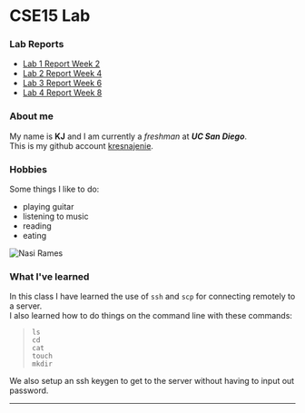 # CSE15 Lab

### Lab Reports
- [Lab 1 Report Week 2](https://kresnajenie.github.io/cse15l-lab-reports/lab-report-1-week-2)  
- [Lab 2 Report Week 4](https://kresnajenie.github.io/cse15l-lab-reports/lab-report-2-week-4)  
- [Lab 3 Report Week 6](https://kresnajenie.github.io/cse15l-lab-reports/lab-report-3-week-6)  
- [Lab 4 Report Week 8](https://kresnajenie.github.io/cse15l-lab-reports/lab-report-4-week-8)  

### About me
My name is **KJ** and I am currently a *freshman* at ***UC San Diego***.    
This is my github account [kresnajenie](https://github.com/kresnajenie).

### Hobbies
Some things I like to do:
- playing guitar
- listening to music
- reading
- eating

![Nasi Rames](https://bigoven-res.cloudinary.com/image/upload/t_recipe-256/resep-nasi-uduk-betawi-1751439.jpg)

### What I've learned
In this class I have learned the use of `ssh` and `scp` for connecting remotely to a server.  
I also learned how to do things on the command line with these commands:
> ``` 
> ls
> cd
> cat
> touch
> mkdir
> ```  
We also setup an ssh keygen to get to the server without having to input out password.
***

